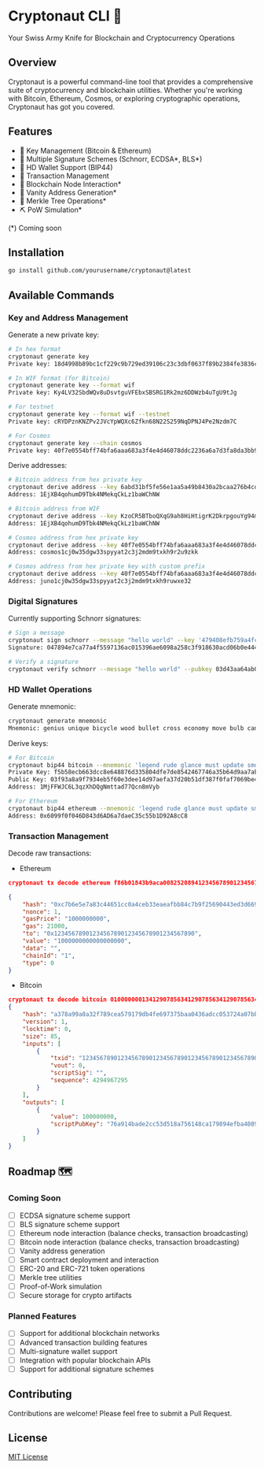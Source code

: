 # Cryptonaut CLI 🚀

Your Swiss Army Knife for Blockchain and Cryptocurrency Operations

## Overview

Cryptonaut is a powerful command-line tool that provides a comprehensive suite of cryptocurrency and blockchain utilities. Whether you're working with Bitcoin, Ethereum, Cosmos, or exploring cryptographic operations, Cryptonaut has got you covered.

## Features

- 🔑 Key Management (Bitcoin & Ethereum)
- 🔐 Multiple Signature Schemes (Schnorr, ECDSA*, BLS*)
- 👛 HD Wallet Support (BIP44)
- 📝 Transaction Management
- 🔗 Blockchain Node Interaction*
- 🎯 Vanity Address Generation*
- 🌳 Merkle Tree Operations*
- ⛏️ PoW Simulation*

(*) Coming soon

## Installation

```bash
go install github.com/yourusername/cryptonaut@latest
```

## Available Commands

### Key and Address Management

Generate a new private key:
```bash
# In hex format
cryptonaut generate key                                                                               
Private key: 18d4998b89bc1cf229c9b729ed39106c23c3dbf0637f89b2384fe3836c4e3247

# In WIF format (for Bitcoin)
cryptonaut generate key --format wif
Private key: Ky4LV32SbdWQv8uDsvtguVFEbxSBSRG1Rk2mz6DDWzb4uTgU9tJg

# For testnet
cryptonaut generate key --format wif --testnet
Private key: cRYDPznKNZPv2JVcYpWQXc6Zfkn68N22S259NqDPNJ4Pe2Nzdm7C

# For Cosmos
cryptonaut generate key --chain cosmos
Private key: 40f7e0554bff74bfa6aaa683a3f4e4d46078ddc2236a6a7d3fa8da3bb935f0c33ebe56d08b3ab805843ad7887943552f2233e25c13599e4c39bd805c69420f3e
```

Derive addresses:
```bash
# Bitcoin address from hex private key
cryptonaut derive address --key 6abd31bf5fe56e1aa5a49b8430a2bcaa276b4cd352b3d7072e89bb9a8a204cc1 --chain bitcoin                                                                                           
Address: 1EjXB4qohumD9Tbk4NMekqCkLz1baWChNW

# Bitcoin address from WIF
cryptonaut derive address --key KzoCR5BTboQXqG9ah8HiHtigrK2DkrpgouYg94m4ZRWiCVEybGoy --chain bitcoin 
Address: 1EjXB4qohumD9Tbk4NMekqCkLz1baWChNW

# Cosmos address from hex private key
cryptonaut derive address --key 40f7e0554bff74bfa6aaa683a3f4e4d46078ddc2236a6a7d3fa8da3bb935f0c33ebe56d08b3ab805843ad7887943552f2233e25c13599e4c39bd805c69420f3e --chain cosmos
Address: cosmos1cj0w35dgw33spyyat2c3j2mdm9txkh9r2u9zkk

# Cosmos address from hex private key with custom prefix
cryptonaut derive address --key 40f7e0554bff74bfa6aaa683a3f4e4d46078ddc2236a6a7d3fa8da3bb935f0c33ebe56d08b3ab805843ad7887943552f2233e25c13599e4c39bd805c69420f3e --chain cosmos --cosmos-address-prefix juno
Address: juno1cj0w35dgw33spyyat2c3j2mdm9txkh9ruwxe32
```

### Digital Signatures

Currently supporting Schnorr signatures:
```bash
# Sign a message
cryptonaut sign schnorr --message "hello world" --key '479408efb759a4fcf8f482a45ecc8e6185fbe24ff4ee5deca8d390e4bcddd947' 
Signature: 047894e7ca77a4f5597136ac015396ae6098a258c3f918630acd06b0e444485e6630d7179f43f289e4ad5f05f6f424ab15c99b4d11f33c4ab38a664ddef4825a

# Verify a signature
cryptonaut verify schnorr --message "hello world" --pubkey 03d43aa64ab048f935da807d95f8efc7e8f3425c3b4da8f7cffc2721b14a1dd666 --signature 047894e7ca77a4f5597136ac015396ae6098a258c3f918630acd06b0e444485e6630d7179f43f289e4ad5f05f6f424ab15c99b4d11f33c4ab38a664ddef4825a 
```

### HD Wallet Operations

Generate mnemonic:
```bash
cryptonaut generate mnemonic
Mnemonic: genius unique bicycle wood bullet cross economy move bulb canvas nurse extend flight urge account island please people angry length snap foil brick congress
```

Derive keys:
```bash
# For Bitcoin
cryptonaut bip44 bitcoin --mnemonic 'legend rude glance must update smooth fever alone clarify stool harbor dutch swarm casual brisk odor capital good strong ensure wreck hybrid chalk ketchup' --index 0            
Private Key: f5b58ecb663dcc8e648876d335804dfe7de8542467746a35b64d9aa7ab260b41
Public Key: 03f93a8a9f7934eb5f60e3dee14d97aefa37d20b51df387f0faf7069be490d1bd1
Address: 1MjFFWJC6L3qzXhDQgNmttad77Qcn8mVyb

# For Ethereum
cryptonaut bip44 ethereum --mnemonic 'legend rude glance must update smooth fever alone clarify stool harbor dutch swarm casual brisk odor capital good strong ensure wreck hybrid chalk ketchup' --index 0
Address: 0x6099f0f046D843d6AD6a7daeC35c55b1D92A8cC8
```

### Transaction Management

Decode raw transactions:

- Ethereum
  
```json
cryptonaut tx decode ethereum f86b01843b9aca00825208941234567890123456789012345678901234567890880de0b6b3a76400008025a0b40bc16dbe93b2fd8698af2cbb2cd10ae64e15a1922d842153cf09fc1f26033da0429b5caf480e7840843f9451bd8f5cbb14f6cebb081dabfe6663c88dbfa56f8b

{
    "hash": "0xc7b6e5e7a83c44651cc0a4ceb33eaeafbb84c7b9f25690443ed3d669a29e0a72",
    "nonce": 1,
    "gasPrice": "1000000000",
    "gas": 21000,
    "to": "0x1234567890123456789012345678901234567890",
    "value": "1000000000000000000",
    "data": "",
    "chainId": "1",
    "type": 0
}
```
- Bitcoin

```json
cryptonaut tx decode bitcoin 010000000134129078563412907856341290785634129078563412907856341290785634120000000000ffffffff0100e1f505000000001976a914bade2cc53d518a756148ca179894efba4089a44888ac00000000
{
    "hash": "a378a99a0a32f789cea579179db4fe697375baa0436adcc053724a07bb254f4e",
    "version": 1,
    "locktime": 0,
    "size": 85,
    "inputs": [
        {
            "txid": "1234567890123456789012345678901234567890123456789012345678901234",
            "vout": 0,
            "scriptSig": "",
            "sequence": 4294967295
        }
    ],
    "outputs": [
        {
            "value": 100000000,
            "scriptPubKey": "76a914bade2cc53d518a756148ca179894efba4089a44888ac"
        }
    ]
}
```
## Roadmap 🗺️

### Coming Soon
- [ ] ECDSA signature scheme support
- [ ] BLS signature scheme support
- [ ] Ethereum node interaction (balance checks, transaction broadcasting)
- [ ] Bitcoin node interaction (balance checks, transaction broadcasting)
- [ ] Vanity address generation
- [ ] Smart contract deployment and interaction
- [ ] ERC-20 and ERC-721 token operations
- [ ] Merkle tree utilities
- [ ] Proof-of-Work simulation
- [ ] Secure storage for crypto artifacts

### Planned Features
- [ ] Support for additional blockchain networks
- [ ] Advanced transaction building features
- [ ] Multi-signature wallet support
- [ ] Integration with popular blockchain APIs
- [ ] Support for additional signature schemes

## Contributing

Contributions are welcome! Please feel free to submit a Pull Request.

## License

[MIT License](LICENSE)